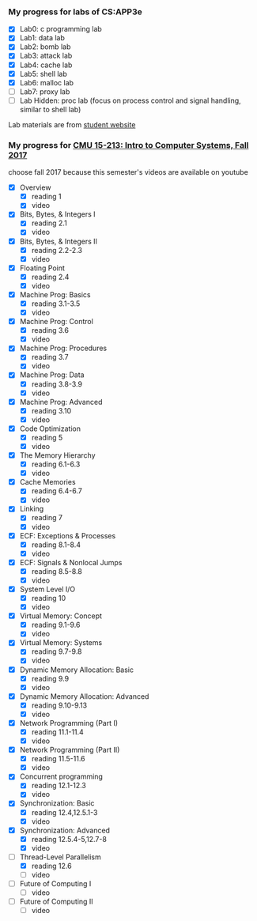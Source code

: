 ### My progress for labs of CS:APP3e

- [x] Lab0: c programming lab
- [x] Lab1: data lab
- [x] Lab2: bomb lab
- [x] Lab3: attack lab
- [x] Lab4: cache lab
- [x] Lab5: shell lab
- [x] Lab6: malloc lab
- [ ] Lab7: proxy lab
- [ ] Lab Hidden: proc lab (focus on process control and signal handling, similar to shell lab)

Lab materials are from [student website](http://csapp.cs.cmu.edu/3e/labs.html)

### My progress for [CMU 15-213: Intro to Computer Systems, Fall 2017](http://www.cs.cmu.edu/afs/cs/academic/class/15213-f17/www/schedule.html)

choose fall 2017 because this semester's videos are available on youtube

- [x] Overview
  - [x] reading 1
  - [x] video
- [x] Bits, Bytes, & Integers I
  - [x] reading 2.1
  - [x] video
- [x] Bits, Bytes, & Integers II
  - [x] reading 2.2-2.3
  - [x] video
- [x] Floating Point
  - [x] reading 2.4
  - [x] video
- [x] Machine Prog: Basics
  - [x] reading 3.1-3.5
  - [x] video
- [x] Machine Prog: Control
  - [x] reading 3.6
  - [x] video
- [x] Machine Prog: Procedures
  - [x] reading 3.7
  - [x] video
- [x] Machine Prog: Data
  - [x] reading 3.8-3.9
  - [x] video
- [x] Machine Prog: Advanced
  - [x] reading 3.10
  - [x] video
- [x] Code Optimization
  - [x] reading 5
  - [x] video
- [x] The Memory Hierarchy
  - [x] reading 6.1-6.3
  - [x] video
- [x] Cache Memories
  - [x] reading 6.4-6.7
  - [x] video
- [x] Linking
  - [x] reading 7
  - [x] video
- [x] ECF: Exceptions & Processes
  - [x] reading 8.1-8.4
  - [x] video
- [x] ECF: Signals & Nonlocal Jumps
  - [x] reading 8.5-8.8
  - [x] video
- [x] System Level I/O
  - [x] reading 10
  - [x] video
- [x] Virtual Memory: Concept
  - [x] reading 9.1-9.6
  - [x] video
- [x] Virtual Memory: Systems
  - [x] reading 9.7-9.8
  - [x] video
- [x] Dynamic Memory Allocation: Basic
  - [x] reading 9.9
  - [x] video
- [x] Dynamic Memory Allocation: Advanced
  - [x] reading 9.10-9.13
  - [x] video
- [x] Network Programming (Part I)
  - [x] reading 11.1-11.4
  - [x] video
- [x] Network Programming (Part II)
  - [x] reading 11.5-11.6
  - [x] video
- [x] Concurrent programming
  - [x] reading 12.1-12.3
  - [x] video
- [x] Synchronization: Basic
  - [x] reading 12.4,12.5.1-3
  - [x] video
- [x] Synchronization: Advanced
  - [x] reading 12.5.4-5,12.7-8
  - [x] video
- [ ] Thread-Level Parallelism
  - [x] reading 12.6
  - [ ] video
- [ ] Future of Computing I
  - [ ] video
- [ ] Future of Computing II
  - [ ] video
